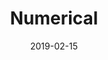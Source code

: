 ---
title: "Numerical"
description: "Type design with simple geometry and CSS grid"
date: "2019-02-15"
redirect: ""
---